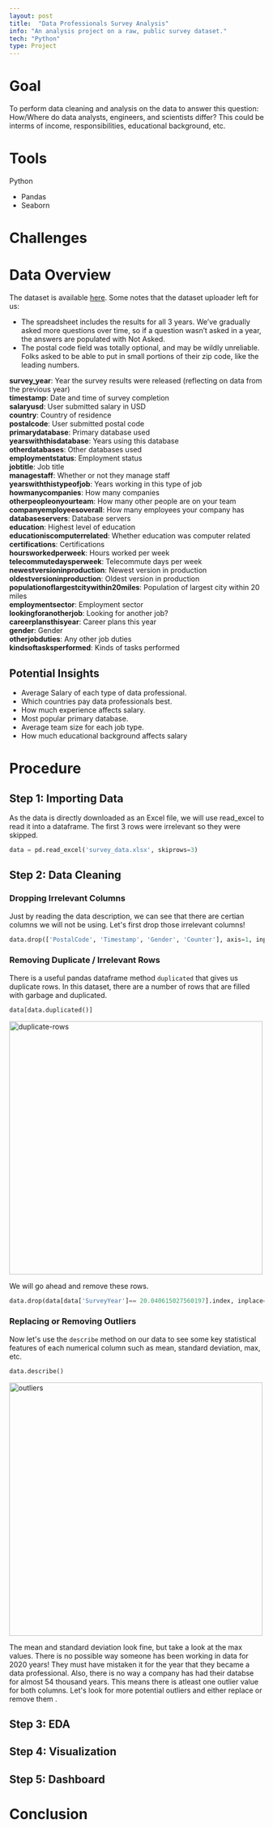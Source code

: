 ```yaml
---
layout: post
title:  "Data Professionals Survey Analysis"
info: "An analysis project on a raw, public survey dataset."
tech: "Python"
type: Project
---
```



# Goal
To perform data cleaning and analysis on the data to answer this question: How/Where do data analysts, engineers, and scientists differ? This could be interms of income, responsibilities, educational background, etc. 


# Tools
Python
- Pandas
- Seaborn


# Challenges



# Data Overview
The dataset is available [here](https://data.world/finance/data-professional-salary-survey).
Some notes that the dataset uploader left for us:
- The spreadsheet includes the results for all 3 years. We’ve gradually asked more questions over time, so if a question wasn’t asked in a year, the answers are populated with Not Asked.
- The postal code field was totally optional, and may be wildly unreliable. Folks asked to be able to put in small portions of their zip code, like the leading numbers.

**survey_year**: Year the survey results were released (reflecting on data from the previous year)  
**timestamp**: Date and time of survey completion  
**salaryusd**: User submitted salary in USD  
**country**: Country of residence  
**postalcode**: User submitted postal code  
**primarydatabase**: Primary database used  
**yearswiththisdatabase**: Years using this database  
**otherdatabases**: Other databases used  
**employmentstatus**: Employment status  
**jobtitle**: Job title  
**managestaff**: Whether or not they manage staff  
**yearswiththistypeofjob**: Years working in this type of job  
**howmanycompanies**: How many companies  
**otherpeopleonyourteam**: How many other people are on your team  
**companyemployeesoverall**: How many employees your company has  
**databaseservers**: Database servers  
**education**: Highest level of education  
**educationiscomputerrelated**: Whether education was computer related  
**certifications**: Certifications  
**hoursworkedperweek**: Hours worked per week  
**telecommutedaysperweek**: Telecommute days per week  
**newestversioninproduction**: Newest version in production  
**oldestversioninproduction**: Oldest version in production  
**populationoflargestcitywithin20miles**: Population of largest city within 20 miles  
**employmentsector**: Employment sector  
**lookingforanotherjob**: Looking for another job?  
**careerplansthisyear**: Career plans this year  
**gender**: Gender  
**otherjobduties**: Any other job duties  
**kindsoftasksperformed**: Kinds of tasks performed  
  


## Potential Insights
- Average Salary of each type of data professional.
- Which countries pay data professionals best.
- How much experience affects salary.
- Most popular primary database.
- Average team size for each job type.
- How much educational background affects salary

# Procedure

## Step 1: Importing Data
As the data is directly downloaded as an Excel file, we will use read_excel to read it into a dataframe. The first 3 rows were irrelevant so they were skipped.  

```python
data = pd.read_excel('survey_data.xlsx', skiprows=3)
```

## Step 2: Data Cleaning




### Dropping Irrelevant Columns
Just by reading the data description, we can see that there are certian columns we will not be using. Let's first drop those irrelevant columns!
```python
data.drop(['PostalCode', 'Timestamp', 'Gender', 'Counter'], axis=1, inplace=True)
```

### Removing Duplicate / Irrelevant Rows
There is a useful pandas dataframe method ```duplicated``` that gives us duplicate rows. In this dataset, there are a number of rows that are filled with garbage and duplicated. 

```python
data[data.duplicated()]
```

<img src="https://i.imgur.com/B8raY49.jpg" alt="duplicate-rows" width="500">

We will go ahead and remove these rows. 

```python
data.drop(data[data['SurveyYear']== 20.040615027560197].index, inplace=True, axis=0)
```


### Replacing or Removing Outliers
Now let's use the ```describe``` method on our data to see some key statistical features of each numerical column such as mean, standard deviation, max, etc.

```python
data.describe()
```

<img src="https://i.imgur.com/jL9aNcZ.jpg" alt="outliers" width="500">


The mean and standard deviation look fine, but take a look at the max values. There is no possible way someone has been working in data for 2020 years! They must have mistaken it for the year that they became a data professional. Also, there is no way a company has had their databse for almost 54 thousand years. This means there is atleast one outlier value for both columns. Let's look for more potential outliers and either replace or remove them . 

## Step 3: EDA




## Step 4: Visualization


## Step 5: Dashboard


# Conclusion
